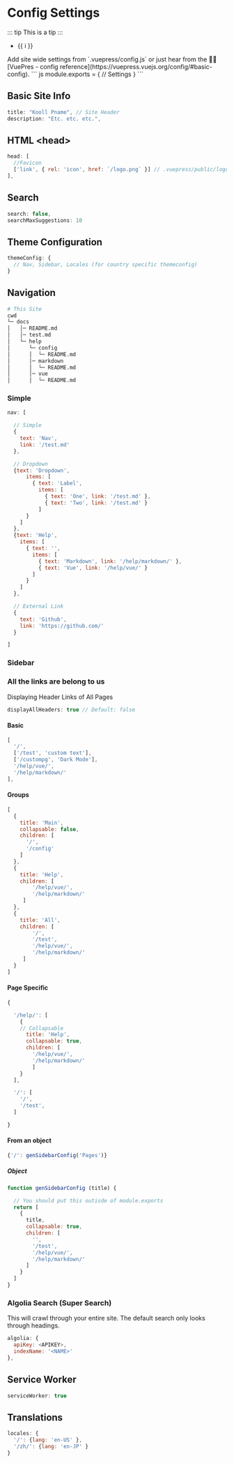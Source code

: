# Config Settings
::: tip
This is a tip
:::
<ul v-for="i in 3">
  <li>{{ i }} </li>
</ul>
Add site wide settings from `.vuepress/config.js` or just hear from the 🐴👅 [VuePres - config reference](https://vuepress.vuejs.org/config/#basic-config).
``` js
module.exports = {
  // Settings
}
```

## Basic Site Info
``` js
title: "Kooll Pname", // Site Header
description: "Etc. etc. etc.",
```

## HTML \<head>
``` js
head: [
  //Favicon
  ['link', { rel: 'icon', href: `/logo.png` }] // .vuepress/public/logo.png
],
```

## Search
``` js
search: false,
searchMaxSuggestions: 10
```

## Theme Configuration

``` js
themeConfig: {
  // Nav, Sidebar, Locales (for country specific themeconfig)
}
```

## Navigation

``` bash
# This Site
cwd
└─ docs
│   │─ README.md
│   │─ test.md
│   └─ help
│      └─ config
│      │  └─ README.md
│      │─ markdown
│      │  └─ README.md
│      │─ vue
│      │  └─ README.md
```

### Simple

``` js
nav: [

  // Simple
  {
    text: 'Nav',
    link: '/test.md'
  },

  // Dropdown
  {text: 'Dropdown',
      items: [
        { text: 'Label',
          items: [
            { text: 'One', link: '/test.md' },
            { text: 'Two', link: '/test.md' }
          ]
      }
    ]
  },
  {text: 'Help',
    items: [
      { text: '',
        items: [
          { text: 'Markdown', link: '/help/markdown/' },
          { text: 'Vue', link: '/help/vue/' }
        ]
      }
    ]
  },

  // External Link
  {
    text: 'Github',
    link: 'https://github.com/'
  }

]
```

### Sidebar

### All the links are belong to us
Displaying Header Links of All Pages
``` js
displayAllHeaders: true // Default: false
```

#### Basic
```js
[
  '/',
  ['/test', 'custom text'],
  ['/custompg', 'Dark Mode'],
  '/help/vue/',
  '/help/markdown/'
],
```

#### Groups

```js
[
  {
    title: 'Main',
    collapsable: false,
    children: [
      '/',
      '/config'
    ]
  },
  {
    title: 'Help',
    children: [
        '/help/vue/',
        '/help/markdown/'
     ]
  },
  {
    title: 'All',
    children: [
        '/',
        '/test',
        '/help/vue/',
        '/help/markdown/'
     ]
  }
]
```

#### Page Specific

``` js
{

  '/help/': [
    {
    // Collapsable
      title: 'Help',
      collapsable: true,
      children: [
        '/help/vue/',
        '/help/markdown/'
        ]
    }
  ],

  '/': [
    '/',
    '/test',
  ]

}
```

#### From an object

``` js
{'/': genSidebarConfig('Pages')}
```

##### Object
``` js
function genSidebarConfig (title) {

  // You should put this outisde of module.exports
  return [
    {
      title,
      collapsable: true,
      children: [
        '',
        '/test',
        '/help/vue/',
        '/help/markdown/'
      ]
    }
  ]
}
```

### Algolia Search (Super Search)
This will crawl through your entire site. The default search only looks through headings.

``` js
algolia: {
  apiKey: <APIKEY>,
  indexName: '<NAME>'
},
```

## Service Worker
``` js
serviceWorker: true
```

## Translations
``` js
locales: {
  '/': {lang: 'en-US' },
  '/zh/': {lang: 'en-JP' }
}
```
